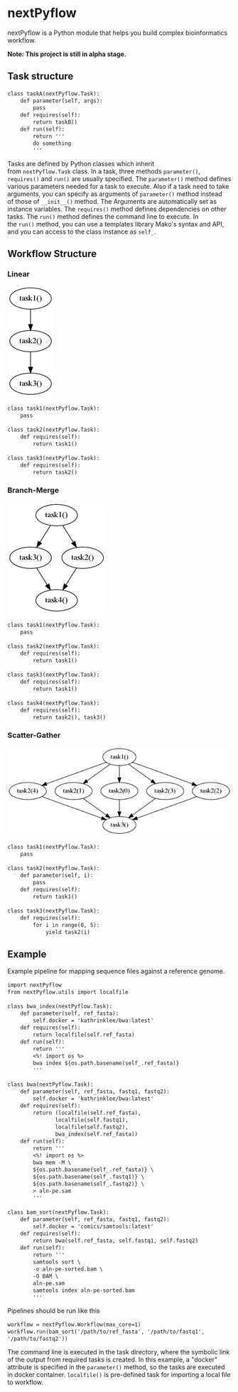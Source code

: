 # nextPyflow
nextPyflow is a Python module that helps you build complex bioinformatics workflow.

**Note: This project is still in alpha stage.**

## Task structure
```
class taskA(nextPyflow.Task):
    def parameter(self, args):
        pass
    def requires(self):
        return taskB()
    def run(self):
        return '''                                                                                                             
        do something                                                                          
        '''
```

Tasks are defined by Python classes which inherit from `nextPyflow.Task` class. In a task, three methods `parameter()`, `requires()` and `run()` are usually specified. The `parameter()` method defines various parameters needed for a task to execute. Also if a task need to take arguments, you can specify as arguments of `parameter()` method instead of those of `__init__()` method. The Arguments are automatically set as instance variables. The `requires()` method defines dependencies on other tasks. The `run()` method defines the command line to execute. In the `run()` method, you can use a templates library Mako's syntax and API, and you can access to the class instance as `self_`.

## Workflow Structure
### Linear
![linear](https://github.com/oliverSI/nextPyflow/blob/master/examples/linear.png)
```
class task1(nextPyflow.Task):
    pass

class task2(nextPyflow.Task):
    def requires(self):
        return task1()

class task3(nextPyflow.Task):
    def requires(self):
        return task2()
```

### Branch-Merge
![branch_merge](https://github.com/oliverSI/nextPyflow/blob/master/examples/branch_merge.png)
```
class task1(nextPyflow.Task):
    pass

class task2(nextPyflow.Task):
    def requires(self):
        return task1()

class task3(nextPyflow.Task):
    def requires(self):
        return task1()

class task4(nextPyflow.Task):
    def requires(self):
        return task2(), task3()
```

### Scatter-Gather
![branch_merge](https://github.com/oliverSI/nextPyflow/blob/master/examples/scatter_gather.png)
```
class task1(nextPyflow.Task):
    pass

class task2(nextPyflow.Task):
    def parameter(self, i):
        pass
    def requires(self):
        return task1()

class task3(nextPyflow.Task):
    def requires(self):
        for i in range(0, 5):
            yield task2(i)
```

## Example
Example pipeline for mapping sequence files against a reference genome.
```
import nextPyflow
from nextPyflow.utils import localfile

class bwa_index(nextPyflow.Task):
    def parameter(self, ref_fasta):
        self.docker = 'kathrinklee/bwa:latest'
    def requires(self):
        return localfile(self.ref_fasta)
    def run(self):
        return '''                                                                                                                  
        <%! import os %>                                                                                                            
        bwa index ${os.path.basename(self_.ref_fasta)}                                                                              
        '''
        
class bwa(nextPyflow.Task):
    def parameter(self, ref_fasta, fastq1, fastq2):
        self.docker = 'kathrinklee/bwa:latest'
    def requires(self):
        return (localfile(self.ref_fasta),
               localfile(self.fastq1),
               localfile(self.fastq2),
               bwa_index(self.ref_fasta))
    def run(self):
        return '''                                                                                                                  
        <%! import os %>                                                                                                            
        bwa mem -M \                                                                                                                
        ${os.path.basename(self_.ref_fasta)} \                                                                                      
        ${os.path.basename(self_.fastq1)} \                                                                                         
        ${os.path.basename(self_.fastq2)} \                                                                                         
        > aln-pe.sam                                                                                                                
        '''
        
class bam_sort(nextPyflow.Task):
    def parameter(self, ref_fasta, fastq1, fastq2):
        self.docker = 'comics/samtools:latest'
    def requires(self):
        return bwa(self.ref_fasta, self.fastq1, self.fastq2)
    def run(self):
        return '''                                                                                                                  
        samtools sort \                                                                                                             
        -o aln-pe-sorted.bam \                                                                                                      
        -O BAM \                                                                                                                    
        aln-pe.sam                                                                                                                  
        samtools index aln-pe-sorted.bam                                                                                            
        '''
```
Pipelines should be run like this
```
workflow = nextPyflow.Workflow(max_core=1)
workflow.run(bam_sort('/path/to/ref_fasta', '/path/to/fastq1', '/path/to/fastq2'))
```

The command line is executed in the task directory, where the symbolic link of the output from required tasks is created. In this example, a "docker" attribute is specified in the `parameter()` method, so the tasks are executed in docker container. `localfile()` is pre-defined task for importing a local file to workflow.


